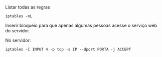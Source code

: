 Listar todas as regras
~~~
iptables -nL
~~~

Inserir bloqueio para que apenas algumas pessoas acesse o serviço web do servidor.

No servidor:
~~~
iptables -I INPUT 4 -p tcp -s IP --dport PORTA -j ACCEPT
~~~
